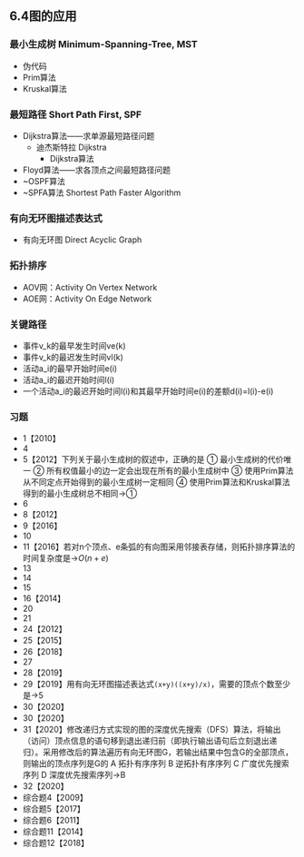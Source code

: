 ## 6.4图的应用

### 最小生成树 Minimum-Spanning-Tree, MST

- 伪代码
- Prim算法
- Kruskal算法

### 最短路径 Short Path First, SPF

- Dijkstra算法——求单源最短路径问题
    - 迪杰斯特拉 Dijkstra
        - Dijkstra算法
- Floyd算法——求各顶点之间最短路径问题
- ~OSPF算法
- ~SPFA算法 Shortest Path Faster Algorithm

### 有向无环图描述表达式

- 有向无环图 Direct Acyclic Graph

### 拓扑排序

- AOV网：Activity On Vertex Network
- AOE网：Activity On Edge Network

### 关键路径

- 事件v_k的最早发生时间ve(k)
- 事件v_k的最迟发生时间vl(k)
- 活动a_i的最早开始时间e(i)
- 活动a_i的最迟开始时间l(i)
- 一个活动a_i的最迟开始时间l(i)和其最早开始时间e(i)的差额d(i)=l(i)-e(i)

### 习题

- 1【2010】
- 4
- 5【2012】下列关于最小生成树的叙述中，正确的是
① 最小生成树的代价唯一
② 所有权值最小的边一定会出现在所有的最小生成树中
③ 使用Prim算法从不同定点开始得到的最小生成树一定相同
④ 使用Prim算法和Kruskal算法得到的最小生成树总不相同→①
- 6
- 8【2012】
- 9【2016】
- 10
- 11【2016】若对n个顶点、e条弧的有向图采用邻接表存储，则拓扑排序算法的时间复杂度是→$O(n+e)$
- 13
- 14
- 15
- 16【2014】
- 20
- 21
- 24【2012】
- 25【2015】
- 26【2018】
- 27
- 28【2019】
- 29【2019】用有向无环图描述表达式`(x+y)((x+y)/x)`，需要的顶点个数至少是→5
- 30【2020】
- 30【2020】
- 31【2020】修改递归方式实现的图的深度优先搜索（DFS）算法，将输出（访问）顶点信息的语句移到退出递归前（即执行输出语句后立刻退出递归）。采用修改后的算法遍历有向无环图G，若输出结果中包含G的全部顶点，则输出的顶点序列是G的
A 拓扑有序序列
B 逆拓扑有序序列
C 广度优先搜索序列
D 深度优先搜索序列→B
- 32【2020】
- 综合题4【2009】
- 综合题5【2017】
- 综合题6【2011】
- 综合题11【2014】 
- 综合题12【2018】

